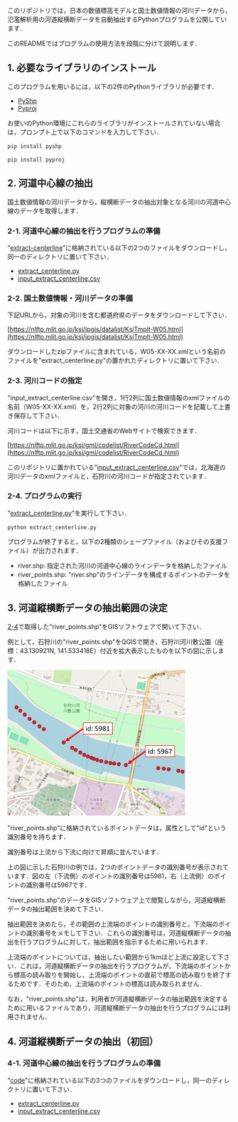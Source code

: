 このリポジトリでは，日本の数値標高モデルと国土数値情報の河川データから，氾濫解析用の河道縦横断データを自動抽出するPythonプログラムを公開しています．

このREADMEではプログラムの使用方法を段階に分けて説明します．

## 1. 必要なライブラリのインストール

このプログラムを用いるには，以下の2件のPythonライブラリが必要です．

- [PyShp](https://pypi.org/project/pyshp/)
- [Pyproj](https://github.com/pyproj4/pyproj)

お使いのPython環境にこれらのライブラリがインストールされていない場合は，プロンプト上で以下のコマンドを入力して下さい．
```
pip install pyshp
```
```
pip install pyproj
```

## 2. 河道中心線の抽出

国土数値情報の河川データから，縦横断データの抽出対象となる河川の河道中心線のデータを取得します．

### 2-1. 河道中心線の抽出を行うプログラムの準備

"[extract-centerline](./extract-centerline)"に格納されている以下の2つのファイルをダウンロードし，同一のディレクトリに置いて下さい．

- [extract_centerline.py](./extract-centerline/extract_centerline.py)
- [input_extract_centerline.csv](./extract-centerline/input_extract_centerline.csv)

### 2-2. 国土数値情報・河川データの準備

下記URLから，対象の河川を含む都道府県のデータをダウンロードして下さい．

[https://nlftp.mlit.go.jp/ksj/jpgis/datalist/KsjTmplt-W05.html](https://nlftp.mlit.go.jp/ksj/jpgis/datalist/KsjTmplt-W05.html)

ダウンロードしたzipファイルに含まれている，W05-XX-XX.xmlという名前のファイルを"extract_centerline.py"の置かれたディレクトリに置いて下さい．

### 2-3. 河川コードの指定

"input_extract_centerline.csv"を開き，1行2列に国土数値情報のxmlファイルの名前（W05-XX-XX.xml）を，2行2列に対象の河川の河川コードを記載して上書き保存して下さい．

河川コードは以下に示す，国土交通省のWebサイトで検索できます．

[https://nlftp.mlit.go.jp/ksj/gml/codelist/RiverCodeCd.html](https://nlftp.mlit.go.jp/ksj/gml/codelist/RiverCodeCd.html)

このリポジトリに置かれている"[input_extract_centerline.csv](./extract-centerline/input_extract_centerline.csv)"では，北海道の河川データのxmlファイルと，石狩川の河川コードが指定されています．

### 2-4. プログラムの実行<a name="2-4"></a>

"[extract_centerline.py](./extract-centerline/extract_centerline.py)"を実行して下さい．

```
python extract_centerline.py
```

プログラムが終了すると，以下の2種類のシェープファイル（およびその支援ファイル）が出力されます．

- river.shp: 指定された河川の河道中心線のラインデータを格納したファイル
- river_points.shp: "river.shp"のラインデータを構成するポイントのデータを格納したファイル

## 3. 河道縦横断データの抽出範囲の決定

[2-4](#2-4)で取得した"river_points.shp"をGISソフトウェアで開いて下さい．

例として，石狩川の"river_points.shp"をQGISで開き，石狩川河川敷公園（座標：43.130921N, 141.533418E）付近を拡大表示したものを以下の図に示します．

<img src="./assets/images/river_points.png" width="400px">

"river_points.shp"に格納されているポイントデータは，属性として"id"という識別番号を持ちます．

識別番号は上流から下流に向けて昇順に並んでいます．

上の図に示した石狩川の例では，2つのポイントデータの識別番号が表示されています．図の左（下流側）のポイントの識別番号は5981，右（上流側）のポイントの識別番号は5967です．

"river_points.shp"のデータをGISソフトウェア上で閲覧しながら，河道縦横断データの抽出範囲を決めて下さい．

抽出範囲を決めたら，その範囲の上流端のポイントの識別番号と，下流端のポイントの識別番号をメモして下さい．これらの識別番号は，河道縦横断データの抽出を行うプログラムに対して，抽出範囲を指示するために用いられます．

上流端のポイントについては，抽出したい範囲から1kmほど上流に設定して下さい．これは，河道縦横断データの抽出を行うプログラムが，下流端のポイントから標高の読み取りを開始し，上流端のポイントの直前で標高の読み取りを終了するためです．そのため，上流端のポイントの標高は読み取られません．

なお，"river_points.shp"は，利用者が河道縦横断データの抽出範囲を決定するために用いるファイルであり，河道縦横断データの抽出を行うプログラムには利用されません．

## 4. 河道縦横断データの抽出（初回）

### 4-1. 河道中心線の抽出を行うプログラムの準備

"[code](./code)"に格納されている以下の3つのファイルをダウンロードし，同一のディレクトリに置いて下さい．

- [extract_centerline.py](./extract-centerline/extract_centerline.py)
- [input_extract_centerline.csv](./extract-centerline/input_extract_centerline.csv)



